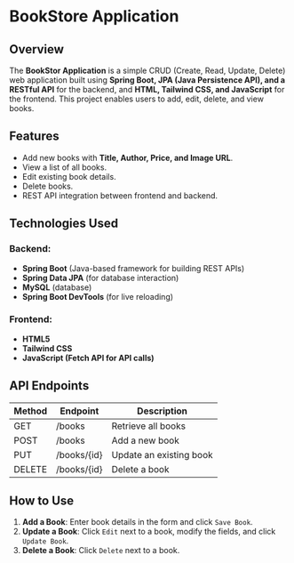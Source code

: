 # BookStore Application 

## Overview
The **BookStor Application** is a simple CRUD (Create, Read, Update, Delete) web application built using **Spring Boot, JPA (Java Persistence API), and a RESTful API** for the backend, and **HTML, Tailwind CSS, and JavaScript** for the frontend. This project enables users to add, edit, delete, and view books.

## Features
- Add new books with **Title, Author, Price, and Image URL**.
- View a list of all books.
- Edit existing book details.
- Delete books.
- REST API integration between frontend and backend.

## Technologies Used
### Backend:
- **Spring Boot** (Java-based framework for building REST APIs)
- **Spring Data JPA** (for database interaction)
- **MySQL** (database)
- **Spring Boot DevTools** (for live reloading)

### Frontend:
- **HTML5**
- **Tailwind CSS**
- **JavaScript (Fetch API for API calls)**

## API Endpoints
| Method  | Endpoint        | Description                     |
|---------|----------------|---------------------------------|
| GET     | /books         | Retrieve all books              |
| POST    | /books         | Add a new book                  |
| PUT     | /books/{id}    | Update an existing book         |
| DELETE  | /books/{id}    | Delete a book                   |

## How to Use
1. **Add a Book**: Enter book details in the form and click `Save Book`.
2. **Update a Book**: Click `Edit` next to a book, modify the fields, and click `Update Book`.
3. **Delete a Book**: Click `Delete` next to a book.



